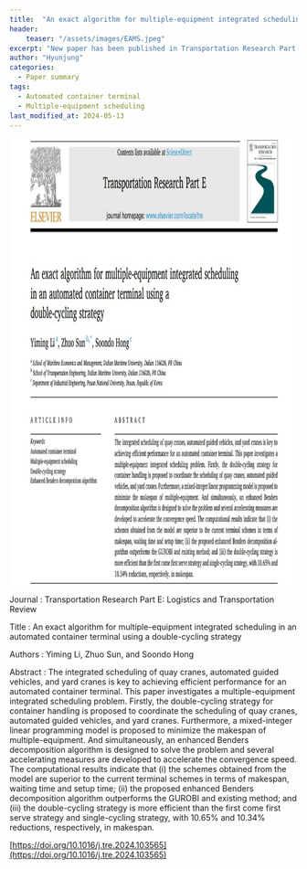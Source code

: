 ```yaml
---
title:  "An exact algorithm for multiple-equipment integrated scheduling in an automated container terminal using a double-cycling strategy"
header:
    teaser: "/assets/images/EAMS.jpeg"
excerpt: "New paper has been published in Transportation Research Part E: Logistics and Transportation Review."
author: "Hyunjung"
categories:
  - Paper summary
tags:
  - Automated container terminal
  - Multiple-equipment scheduling
last_modified_at: 2024-05-13
---
```

<img align="center" width="746" height="784" style="border: 1px solid white" src="/assets/images/EAMS.jpeg">

Journal : Transportation Research Part E: Logistics and Transportation Review

Title : An exact algorithm for multiple-equipment integrated scheduling in an automated container terminal using a double-cycling strategy

Authors : Yiming Li, Zhuo Sun, and Soondo Hong 

Abstract : The integrated scheduling of quay cranes, automated guided vehicles, and yard cranes is key to achieving efficient performance for an automated container terminal. This paper investigates a 
multiple-equipment integrated scheduling problem. Firstly, the double-cycling strategy for container handling is proposed to coordinate the scheduling of quay cranes, automated guided vehicles, and yard cranes. Furthermore, a mixed-integer linear programming model is proposed to minimize the makespan of multiple-equipment. And simultaneously, an enhanced Benders decomposition algorithm is designed to solve the problem and several accelerating measures are developed to accelerate the convergence speed. The computational results indicate that (i) the schemes obtained from the model are superior to the current terminal schemes in terms of makespan, waiting time and setup time; (ii) the proposed enhanced Benders decomposition algorithm outperforms the GUROBI and existing method; and (iii) the double-cycling strategy is more efficient than the first come first serve strategy and single-cycling strategy, with 10.65% and 10.34% reductions, respectively, in makespan.

[https://doi.org/10.1016/j.tre.2024.103565](https://doi.org/10.1016/j.tre.2024.103565)